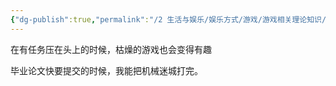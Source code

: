 ```yaml
---
{"dg-publish":true,"permalink":"/2 生活与娱乐/娱乐方式/游戏/游戏相关理论知识/游戏理论/电子阳痿/","title":"电子阳痿"}
---
```



在有任务压在头上的时候，枯燥的游戏也会变得有趣

毕业论文快要提交的时候，我能把机械迷城打完。
